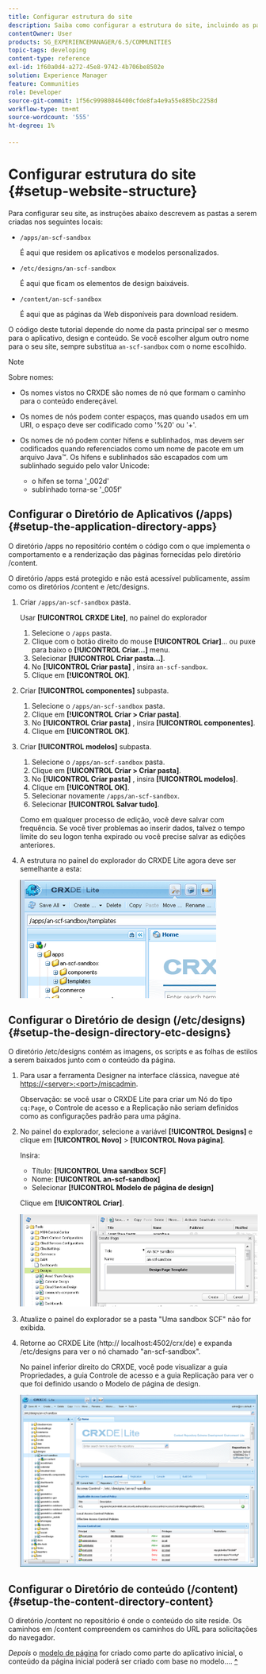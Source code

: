 ```yaml
---
title: Configurar estrutura do site
description: Saiba como configurar a estrutura do site, incluindo as pastas a serem criadas.
contentOwner: User
products: SG_EXPERIENCEMANAGER/6.5/COMMUNITIES
topic-tags: developing
content-type: reference
exl-id: 1f60a0d4-a272-45e8-9742-4b706be8502e
solution: Experience Manager
feature: Communities
role: Developer
source-git-commit: 1f56c99980846400cfde8fa4e9a55e885bc2258d
workflow-type: tm+mt
source-wordcount: '555'
ht-degree: 1%

---
```


# Configurar estrutura do site {#setup-website-structure}

Para configurar seu site, as instruções abaixo descrevem as pastas a serem criadas nos seguintes locais:

* `/apps/an-scf-sandbox`

  É aqui que residem os aplicativos e modelos personalizados.

* `/etc/designs/an-scf-sandbox`

  É aqui que ficam os elementos de design baixáveis.

* `/content/an-scf-sandbox`

  É aqui que as páginas da Web disponíveis para download residem.

O código deste tutorial depende do nome da pasta principal ser o mesmo para o aplicativo, design e conteúdo. Se você escolher algum outro nome para o seu site, sempre substitua `an-scf-sandbox` com o nome escolhido.

>[!NOTE]
>
>Sobre nomes:
>
>* Os nomes vistos no CRXDE são nomes de nó que formam o caminho para o conteúdo endereçável.
>* Os nomes de nós podem conter espaços, mas quando usados em um URI, o espaço deve ser codificado como &#39;%20&#39; ou &#39;+&#39;.
>* Os nomes de nó podem conter hifens e sublinhados, mas devem ser codificados quando referenciados como um nome de pacote em um arquivo Java™. Os hifens e sublinhados são escapados com um sublinhado seguido pelo valor Unicode:
>
>   * o hífen se torna &#39;_002d&#39;
>   * sublinhado torna-se &#39;_005f&#39;

## Configurar o Diretório de Aplicativos (/apps) {#setup-the-application-directory-apps}

O diretório /apps no repositório contém o código com o que implementa o comportamento e a renderização das páginas fornecidas pelo diretório /content.

O diretório /apps está protegido e não está acessível publicamente, assim como os diretórios /content e /etc/designs.

1. Criar `/apps/an-scf-sandbox` pasta.

   Usar **[!UICONTROL CRXDE Lite]**, no painel do explorador

   1. Selecione o `/apps` pasta.
   1. Clique com o botão direito do mouse **[!UICONTROL Criar]**... ou puxe para baixo o **[!UICONTROL Criar...]** menu.
   1. Selecionar **[!UICONTROL Criar pasta...]**.
   1. No **[!UICONTROL Criar pasta]** , insira `an-scf-sandbox`.
   1. Clique em **[!UICONTROL OK]**.

1. Criar **[!UICONTROL componentes]** subpasta.

   1. Selecione o `/apps/an-scf-sandbox` pasta.
   1. Clique em **[!UICONTROL Criar > Criar pasta]**.
   1. No **[!UICONTROL Criar pasta]** , insira **[!UICONTROL componentes]**.
   1. Clique em **[!UICONTROL OK]**.

1. Criar **[!UICONTROL modelos]** subpasta.

   1. Selecione o `/apps/an-scf-sandbox` pasta.
   1. Clique em **[!UICONTROL Criar > Criar pasta]**.
   1. No **[!UICONTROL Criar pasta]** , insira **[!UICONTROL modelos]**.
   1. Clique em **[!UICONTROL OK]**.
   1. Selecionar novamente `/apps/an-scf-sandbox`.
   1. Selecionar **[!UICONTROL Salvar tudo]**.

   Como em qualquer processo de edição, você deve salvar com frequência. Se você tiver problemas ao inserir dados, talvez o tempo limite do seu logon tenha expirado ou você precise salvar as edições anteriores.

1. A estrutura no painel do explorador do CRXDE Lite agora deve ser semelhante a esta:

   ![crxde-template](assets/crxde-template.png)

## Configurar o Diretório de design (/etc/designs) {#setup-the-design-directory-etc-designs}

O diretório /etc/designs contém as imagens, os scripts e as folhas de estilos a serem baixados junto com o conteúdo da página.

1. Para usar a ferramenta Designer na interface clássica, navegue até [https://&lt;server>:&lt;port>/miscadmin](http://localhost:4502/miscadmin).

   Observação: se você usar o CRXDE Lite para criar um Nó do tipo `cq:Page`, o Controle de acesso e a Replicação não seriam definidos como as configurações padrão para uma página.

1. No painel do explorador, selecione a variável **[!UICONTROL Designs]** e clique em **[!UICONTROL Novo]** > **[!UICONTROL Nova página]**.

   Insira:

   * Título: **[!UICONTROL Uma sandbox SCF]**
   * Nome: **[!UICONTROL an-scf-sandbox]**
   * Selecionar **[!UICONTROL Modelo de página de design]**

   Clique em **[!UICONTROL Criar]**.

   ![design-template](assets/design-template.png)

1. Atualize o painel do explorador se a pasta &quot;Uma sandbox SCF&quot; não for exibida.

1. Retorne ao CRXDE Lite (http:// localhost:4502/crx/de) e expanda /etc/designs para ver o nó chamado &quot;an-scf-sandbox&quot;.

   No painel inferior direito do CRXDE, você pode visualizar a guia Propriedades, a guia Controle de acesso e a guia Replicação para ver o que foi definido usando o Modelo de página de design.

   ![crxde-configure-template](assets/crxde-configure-template.png)

## Configurar o Diretório de conteúdo (/content) {#setup-the-content-directory-content}

O diretório /content no repositório é onde o conteúdo do site reside. Os caminhos em /content compreendem os caminhos do URL para solicitações do navegador.

*Depois* o [modelo de página](initial-app.md#createthepagetemplate) for criado como parte do aplicativo inicial, o conteúdo da página inicial poderá ser criado com base no modelo.... [**^**](initial-app.md)
